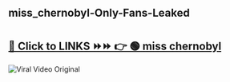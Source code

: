 
 ## miss_chernobyl-Only-Fans-Leaked

# <h2><a href="https://clipsfans.com/miss_chernobyl&ref=git">🔗 Click to LINKS ⏩⏩ 👉 🟢 miss chernobyl </a></h2>

<a href="https://clipsfans.com/miss_chernobyl&ref=git" rel="nofollow" data-target="animated-image.originalLink"><img src="https://i.ibb.co.com/xMMVF88/686577567.gif" alt="Viral Video Original" style="max-width: 100%; display: inline-block;" data-target="animated-image.originalImage"></a>
